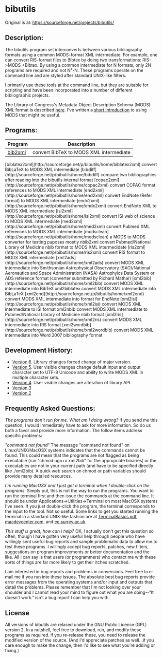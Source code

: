# bibutils

Original is at: https://sourceforge.net/projects/bibutils/


## Description:

The bibutils program set interconverts between various bibliography formats using a common MODS-format XML intermediate. For example, one can convert RIS-format files to Bibtex by doing two transformations: RIS->MODS->Bibtex. By using a common intermediate for N formats, only 2N programs are required and not N²-N. These programs operate on the command line and are styled after standard UNIX-like filters.

I primarily use these tools at the command line, but they are suitable for scripting and have been incorporated into a number of different bibliographic projects.

The Library of Congress's Metadata Object Description Schema (MODS) XML format is described [here](http://www.loc.gov/standards/mods/). I've written a [short introduction](http://sourceforge.net/p/bibutils/home/Working%20with%20MODS/) to using MODS that might be useful.

## Programs:

| Program | Description |
|----------|----------------|
| [bib2xml](http://sourceforge.net/p/bibutils/home/bib2xml) | convert BibTeX to MODS XML intermediate |



<td>[biblatex2xml](http://sourceforge.net/p/bibutils/home/biblatex2xml)</td>

<td>convert BibLaTeX to MODS XML intermediate</td>

</tr>

<tr>

<td>[bibdiff](http://sourceforge.net/p/bibutils/home/bibdiff)</td>

<td>compare two bibliographies after reading into the bibutils internal format</td>

</tr>

<tr>

<td>[copac2xml](http://sourceforge.net/p/bibutils/home/copac2xml)</td>

<td>convert COPAC format references to MODS XML intermediate</td>

</tr>

<tr>

<td>[end2xml](http://sourceforge.net/p/bibutils/home/end2xml)</td>

<td>convert EndNote (Refer format) to MODS XML intermediate</td>

</tr>

<tr>

<td>[endx2xml](http://sourceforge.net/p/bibutils/home/endx2xml)</td>

<td>convert EndNote XML to MODS XML intermediate</td>

</tr>

<tr>

<td>[isi2xml](http://sourceforge.net/p/bibutils/home/isi2xml)</td>

<td>convert ISI web of science to MODS XML intermediate</td>

</tr>

<tr>

<td>[med2xml](http://sourceforge.net/p/bibutils/home/med2xml)</td>

<td>convert Pubmed XML references to MODS XML intermediate</td>

</tr>

<tr>

<td>[modsclean](http://sourceforge.net/p/bibutils/home/modsclean)</td>

<td>a MODS to MODS converter for testing puposes mostly</td>

</tr>

<tr>

<td>nbib2xml</td>

<td>convert Pubmed/National Library of Medicine nbib format to MODS XML intermedidate</td>

</tr>

<tr>

<td>[ris2xml](http://sourceforge.net/p/bibutils/home/ris2xml)</td>

<td>convert RIS format to MODS XML intermediate</td>

</tr>

<tr>

<td>[xml2ads](http://sourceforge.net/p/bibutils/home/xml2ads)</td>

<td>convert MODS XML intermediate into Smithsonian Astrophysical Observatory (SAO)/National Aeronautics and Space Administration (NASA) Astrophyics Data System or ADS reference format (converter submitted by Richard Mathar)</td>

</tr>

<tr>

<td>[xml2bib](http://sourceforge.net/p/bibutils/home/xml2bib)</td>

<td>convert MODS XML intermediate into BibTeX</td>

</tr>

<tr>

<td>xml2biblatex</td>

<td>convert MODS XML intermediate into BibLaTeX</td>

</tr>

<tr>

<td>[xml2end](http://sourceforge.net/p/bibutils/home/xml2end)</td>

<td>convert MODS XML intermediate into format for EndNote</td>

</tr>

<tr>

<td>[xml2isi](http://sourceforge.net/p/bibutils/home/xml2isi)</td>

<td>convert MODS XML intermediate to ISI format</td>

</tr>

<tr>

<td>xml2nbib</td>

<td>convert MODS XML intermediate to Pubmed/National Library of Medicine nbib format</td>

</tr>

<tr>

<td>[xml2ris](http://sourceforge.net/p/bibutils/home/xml2ris)</td>

<td>convert MODS XML intermediate into RIS format</td>

</tr>

<tr>

<td>[xml2wordbib](http://sourceforge.net/p/bibutils/home/xml2wordbib)</td>

<td>convert MODS XML intermediate into Word 2007 bibliography format</td>

</tr>

</tbody>

</table>

## Development History:

*   [Version 6](http://sourceforge.net/p/bibutils/home/history_version6/). Library changes forced change of major version.
*   [Version 5](http://sourceforge.net/p/bibutils/home/history_version5/). User visible changes change default input and output character set to UTF-8 Unicode and ability to write MODS XML in multiple character sets.
*   [Version 4](http://sourceforge.net/p/bibutils/home/history_version4/). User visible changes are alteration of library API.
*   [Version 3](http://sourceforge.net/p/bibutils/home/history_version3/)
*   [Version 2](http://sourceforge.net/p/bibutils/home/history_version2/)

## Frequently Asked Questions:

_The programs don't run for me. What am I doing wrong?_ If you send me this question, I would immediately have to ask for more information. So do us both a favor and provide more information. The follow items address specific problems:

_"command not found"_ The message "command not found" on Linux/UNIX/MacOSX systems indicates that the commands cannot be found. This could mean that the programs are not flagged as being executable (run "chmod ugo+x xml2bib" for the appropriate binaries) or the executables are not in your current path (and have to be specified directly like ./xml2bib). A quick web search on chmod or path variables should provide many detailed resources.

_I'm running MacOSX and I just get a terminal when I double-click on the programs._ Simply put, this is not the way to run the programs. You want to run the terminal first and then issue the commands at the command line. It should be under Applications->Utilities->Terminal on most MacOSX systems I've seen. If you just double-click the program, the terminal corresponds to the input to the tool. Not so useful. Some links to get you started running the terminal in a standard UNIX-like fashion are at [TerminalBasics.pdf](http://homepage.mac.com/rgriff/files/TerminalBasics.pdf), [macdevcenter.com](http://www.macdevcenter.com/pub/ct/51), and [ee.surrey.ac.uk](http://www.ee.surrey.ac.uk/Teaching/Unix/).

_This stuff is great, how can I help?_ OK, I actually don't get this question so often, though I have gotten very useful help through people who have willingly sent useful bug reports and sample problematic data to allow me to test these programs. I willingly accept bug reports, patches, new filters, suggestions on program improvements or better documentation and the like. All I can say is that users (or programmers) who contact me with these sorts of things are far more likely to get their itches scratched.

I am interested in bug reports and problems in conversions. Feel free to e-mail me if you run into these issues. The absolute best bug reports provide error messages from the operating systems and/or input and outputs that detail the problems. Please remember that I'm not looking over your shoulder and I cannot read your mind to figure out what you are doing--"It doesn't work." isn't a bug report I can help you with.

## License

All versions of bibutils are relased under the GNU Public License (GPL) version 2\. In a nutshell, feel free to download, run, and modify these programs as required. If you re-release these, you need to release the modified version of the source. (And I'd appreciate patches as well...if you care enough to make the change, then I'd like to see what you're adding or fixing.)

